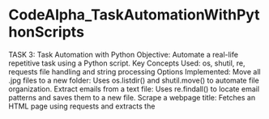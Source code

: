 # CodeAlpha_TaskAutomationWithPythonScripts
TASK 3: Task Automation with Python
Objective:
Automate a real-life repetitive task using a Python script.
Key Concepts Used:
os, shutil, re, requests
file handling and string processing
Options Implemented:
Move all .jpg files to a new folder:
Uses os.listdir() and shutil.move() to automate file organization.
Extract emails from a text file:
Uses re.findall() to locate email patterns and saves them to a new file.
Scrape a webpage title:
Fetches an HTML page using requests and extracts the <title> tag using regex.
Use Cases:
Quickly clean up folders
Extract contact info
Save data from the web
